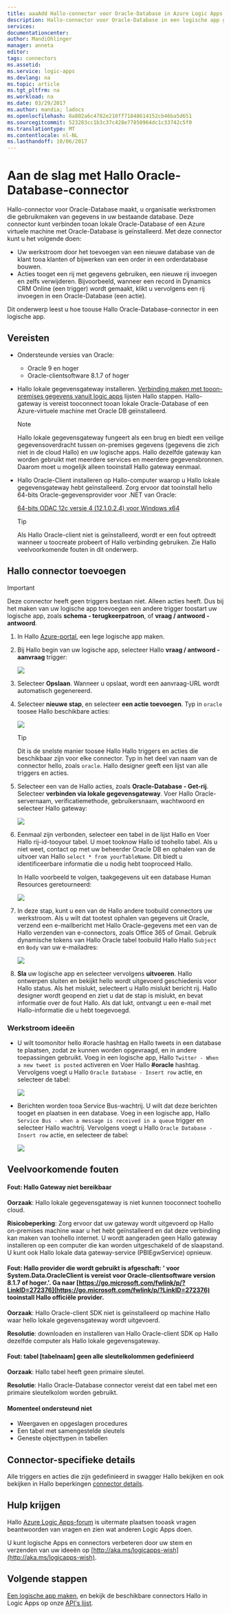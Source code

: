 ```yaml
---
title: aaaAdd Hallo-connector voor Oracle-Database in Azure Logic Apps | Microsoft Docs
description: Hallo-connector voor Oracle-Database in een logische app gebruiken
services: 
documentationcenter: 
author: MandiOhlinger
manager: anneta
editor: 
tags: connectors
ms.assetid: 
ms.service: logic-apps
ms.devlang: na
ms.topic: article
ms.tgt_pltfrm: na
ms.workload: na
ms.date: 03/29/2017
ms.author: mandia; ladocs
ms.openlocfilehash: 8a802a6c4782e210ff71848614152cb46ba5d651
ms.sourcegitcommit: 523283cc1b3c37c428e77850964dc1c33742c5f0
ms.translationtype: MT
ms.contentlocale: nl-NL
ms.lasthandoff: 10/06/2017
---
```

# <a name="get-started-with-hello-oracle-database-connector"></a>Aan de slag met Hallo Oracle-Database-connector

Hallo-connector voor Oracle-Database maakt, u organisatie werkstromen die gebruikmaken van gegevens in uw bestaande database. Deze connector kunt verbinden tooan lokale Oracle-Database of een Azure virtuele machine met Oracle-Database is geïnstalleerd. Met deze connector kunt u het volgende doen:

* Uw werkstroom door het toevoegen van een nieuwe database van de klant tooa klanten of bijwerken van een order in een orderdatabase bouwen.
* Acties tooget een rij met gegevens gebruiken, een nieuwe rij invoegen en zelfs verwijderen. Bijvoorbeeld, wanneer een record in Dynamics CRM Online (een trigger) wordt gemaakt, klikt u vervolgens een rij invoegen in een Oracle-Database (een actie). 

Dit onderwerp leest u hoe toouse Hallo Oracle-Database-connector in een logische app.

## <a name="prerequisites"></a>Vereisten

* Ondersteunde versies van Oracle: 
    * Oracle 9 en hoger
    * Oracle-clientsoftware 8.1.7 of hoger

* Hallo lokale gegevensgateway installeren. [Verbinding maken met tooon-premises gegevens vanuit logic apps](../logic-apps/logic-apps-gateway-connection.md) lijsten Hallo stappen. Hallo-gateway is vereist tooconnect tooan lokale Oracle-Database of een Azure-virtuele machine met Oracle DB geïnstalleerd. 

    > [!NOTE]
    > Hallo lokale gegevensgateway fungeert als een brug en biedt een veilige gegevensoverdracht tussen on-premises gegevens (gegevens die zich niet in de cloud Hallo) en uw logische apps. Hallo dezelfde gateway kan worden gebruikt met meerdere services en meerdere gegevensbronnen. Daarom moet u mogelijk alleen tooinstall Hallo gateway eenmaal.

* Hallo Oracle-Client installeren op Hallo-computer waarop u Hallo lokale gegevensgateway hebt geïnstalleerd. Zorg ervoor dat tooinstall hello 64-bits Oracle-gegevensprovider voor .NET van Oracle:  

  [64-bits ODAC 12c versie 4 (12.1.0.2.4) voor Windows x64](http://www.oracle.com/technetwork/database/windows/downloads/index-090165.html)

    > [!TIP]
    > Als Hallo Oracle-client niet is geïnstalleerd, wordt er een fout optreedt wanneer u toocreate probeert of Hallo verbinding gebruiken. Zie Hallo veelvoorkomende fouten in dit onderwerp.


## <a name="add-hello-connector"></a>Hallo connector toevoegen

> [!IMPORTANT]
> Deze connector heeft geen triggers bestaan niet. Alleen acties heeft. Dus bij het maken van uw logische app toevoegen een andere trigger toostart uw logische app, zoals **schema - terugkeerpatroon**, of **vraag / antwoord - antwoord**. 

1. In Hallo [Azure-portal](https://portal.azure.com), een lege logische app maken.

2. Bij Hallo begin van uw logische app, selecteer Hallo **vraag / antwoord - aanvraag** trigger: 

    ![](./media/connectors-create-api-oracledatabase/request-trigger.png)

3. Selecteer **Opslaan**. Wanneer u opslaat, wordt een aanvraag-URL wordt automatisch gegenereerd. 

4. Selecteer **nieuwe stap**, en selecteer **een actie toevoegen**. Typ in `oracle` toosee Hallo beschikbare acties: 

    ![](./media/connectors-create-api-oracledatabase/oracledb-actions.png)

    > [!TIP]
    > Dit is de snelste manier toosee Hallo Hallo triggers en acties die beschikbaar zijn voor elke connector. Typ in het deel van naam van de connector hello, zoals `oracle`. Hallo designer geeft een lijst van alle triggers en acties. 

5. Selecteer een van de Hallo acties, zoals **Oracle-Database - Get-rij**. Selecteer **verbinden via lokale gegevensgateway**. Voer Hallo Oracle-servernaam, verificatiemethode, gebruikersnaam, wachtwoord en selecteer Hallo gateway:

    ![](./media/connectors-create-api-oracledatabase/create-oracle-connection.png)

6. Eenmaal zijn verbonden, selecteer een tabel in de lijst Hallo en Voer Hallo rij-id-tooyour tabel. U moet tooknow Hallo id toohello tabel. Als u niet weet, contact op met uw beheerder Oracle DB en ophalen van de uitvoer van Hallo `select * from yourTableName`. Dit biedt u identificeerbare informatie die u nodig hebt tooproceed Hallo.

    In Hallo voorbeeld te volgen, taakgegevens uit een database Human Resources geretourneerd: 

    ![](./media/connectors-create-api-oracledatabase/table-rowid.png)

7. In deze stap, kunt u een van de Hallo andere toobuild connectors uw werkstroom. Als u wilt dat tootest ophalen van gegevens uit Oracle, verzend een e-mailbericht met Hallo Oracle-gegevens met een van de Hallo verzenden van e-connectors, zoals Office 365 of Gmail. Gebruik dynamische tokens van Hallo Oracle tabel toobuild Hallo Hallo `Subject` en `Body` van uw e-mailadres:

    ![](./media/connectors-create-api-oracledatabase/oracle-send-email.png)

8. **Sla** uw logische app en selecteer vervolgens **uitvoeren**. Hallo ontwerpen sluiten en bekijkt hello wordt uitgevoerd geschiedenis voor Hallo status. Als het mislukt, selecteert u Hallo mislukt bericht rij. Hallo designer wordt geopend en ziet u dat de stap is mislukt, en bevat informatie over de fout Hallo. Als dat lukt, ontvangt u een e-mail met Hallo-informatie die u hebt toegevoegd.


### <a name="workflow-ideas"></a>Werkstroom ideeën

* U wilt toomonitor hello #oracle hashtag en Hallo tweets in een database te plaatsen, zodat ze kunnen worden opgevraagd, en in andere toepassingen gebruikt. Voeg in een logische app, Hallo `Twitter - When a new tweet is posted` activeren en Voer Hallo **#oracle** hashtag. Vervolgens voegt u Hallo `Oracle Database - Insert row` actie, en selecteer de tabel:

    ![](./media/connectors-create-api-oracledatabase/twitter-oracledb.png)

* Berichten worden tooa Service Bus-wachtrij. U wilt dat deze berichten tooget en plaatsen in een database. Voeg in een logische app, Hallo `Service Bus - when a message is received in a queue` trigger en selecteer Hallo wachtrij. Vervolgens voegt u Hallo `Oracle Database - Insert row` actie, en selecteer de tabel:

    ![](./media/connectors-create-api-oracledatabase/sbqueue-oracledb.png)

## <a name="common-errors"></a>Veelvoorkomende fouten

#### <a name="error-cannot-reach-hello-gateway"></a>**Fout**: Hallo Gateway niet bereikbaar

**Oorzaak**: Hallo lokale gegevensgateway is niet kunnen tooconnect toohello cloud. 

**Risicobeperking**: Zorg ervoor dat uw gateway wordt uitgevoerd op Hallo on-premises machine waar u het hebt geïnstalleerd en dat deze verbinding kan maken van toohello internet.  U wordt aangeraden geen Hallo gateway installeren op een computer die kan worden uitgeschakeld of de slaapstand. U kunt ook Hallo lokale data gateway-service (PBIEgwService) opnieuw.

#### <a name="error-hello-provider-being-used-is-deprecated-systemdataoracleclient-requires-oracle-client-software-version-817-or-greater-please-visit-httpsgomicrosoftcomfwlinkplinkid272376httpsgomicrosoftcomfwlinkplinkid272376-tooinstall-hello-official-provider"></a>**Fout**: Hallo provider die wordt gebruikt is afgeschaft: ' voor System.Data.OracleClient is vereist voor Oracle-clientsoftware version 8.1.7 of hoger.'. Ga naar [https://go.microsoft.com/fwlink/p/?LinkID=272376](https://go.microsoft.com/fwlink/p/?LinkID=272376) tooinstall Hallo officiële provider.

**Oorzaak**: Hallo Oracle-client SDK niet is geïnstalleerd op machine Hallo waar hello lokale gegevensgateway wordt uitgevoerd.  

**Resolutie**: downloaden en installeren van Hallo Oracle-client SDK op Hallo dezelfde computer als Hallo lokale gegevensgateway.

#### <a name="error-table-tablename-does-not-define-any-key-columns"></a>**Fout**: tabel [tabelnaam] geen alle sleutelkolommen gedefinieerd

**Oorzaak**: Hallo tabel heeft geen primaire sleutel.  

**Resolutie**: Hallo Oracle-Database connector vereist dat een tabel met een primaire sleutelkolom worden gebruikt.

#### <a name="currently-not-supported"></a>Momenteel ondersteund niet

* Weergaven en opgeslagen procedures 
* Een tabel met samengestelde sleutels
* Geneste objecttypen in tabellen
 
## <a name="connector-specific-details"></a>Connector-specifieke details

Alle triggers en acties die zijn gedefinieerd in swagger Hallo bekijken en ook bekijken in Hallo beperkingen [connector details](/connectors/oracle/). 

## <a name="get-some-help"></a>Hulp krijgen

Hallo [Azure Logic Apps-forum](https://social.msdn.microsoft.com/Forums/en-US/home?forum=azurelogicapps) is uitermate plaatsen tooask vragen beantwoorden van vragen en zien wat anderen Logic Apps doen. 

U kunt logische Apps en connectors verbeteren door uw stem en verzenden van uw ideeën op [http://aka.ms/logicapps-wish](http://aka.ms/logicapps-wish). 


## <a name="next-steps"></a>Volgende stappen
[Een logische app maken](../logic-apps/logic-apps-create-a-logic-app.md), en bekijk de beschikbare connectors Hallo in Logic Apps op onze [API's lijst](apis-list.md).
